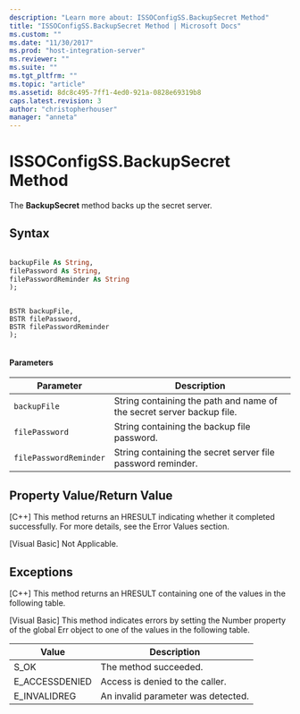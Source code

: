 ```yaml
---
description: "Learn more about: ISSOConfigSS.BackupSecret Method"
title: "ISSOConfigSS.BackupSecret Method | Microsoft Docs"
ms.custom: ""
ms.date: "11/30/2017"
ms.prod: "host-integration-server"
ms.reviewer: ""
ms.suite: ""
ms.tgt_pltfrm: ""
ms.topic: "article"
ms.assetid: 8dc8c495-7ff1-4ed0-921a-0828e69319b8
caps.latest.revision: 3
author: "christopherhouser"
manager: "anneta"
---
```

# ISSOConfigSS.BackupSecret Method
The **BackupSecret** method backs up the secret server.  
  
## Syntax  
  
```vb  
  
backupFile As String,   
filePassword As String,   
filePasswordReminder As String  
);  
```  
  
```cpp#  
  
BSTR backupFile,   
BSTR filePassword,   
BSTR filePasswordReminder  
);  
  
```  
  
#### Parameters  
  
|Parameter|Description|  
|---------------|-----------------|  
|`backupFile`|String containing the path and name of the secret server backup file.|  
|`filePassword`|String containing the backup file password.|  
|`filePasswordReminder`|String containing the secret server file password reminder.|  
  
## Property Value/Return Value  
 [C++] This method returns an HRESULT indicating whether it completed successfully. For more details, see the Error Values section.  
  
 [Visual Basic] Not Applicable.  
  
## Exceptions  
 [C++] This method returns an HRESULT containing one of the values in the following table.  
  
 [Visual Basic] This method indicates errors by setting the Number property of the global Err object to one of the values in the following table.  
  
|Value|Description|  
|-----------|-----------------|  
|S_OK|The method succeeded.|  
|E_ACCESSDENIED|Access is denied to the caller.|  
|E_INVALIDREG|An invalid parameter was detected.|

